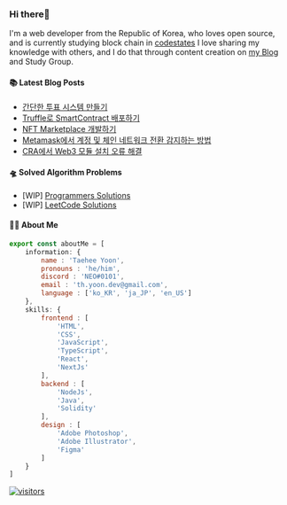 ### Hi there👋
I'm a web developer from the Republic of Korea, who loves open source, and is currently studying block chain in [codestates](https://www.codestates.com/) 
I love sharing my knowledge with others, and I do that through content creation on [my Blog](https://velog.io/@thyoondev) and Study Group.

<!-- <a href="https://github.com/anuraghazra/github-readme-stats">
    <img align="center" src = "https://github-readme-stats.vercel.app/api?username=thyoondev&count_private=true&show_icons=true&include_all_commits=true&hide_border=true&hide_title=true">
</a> -->

#### 📚 Latest Blog Posts 

<!-- BLOG-POST-LIST:START -->
- [간단한 투표 시스템 만들기](https://velog.io/@thyoondev/%EA%B0%84%EB%8B%A8%ED%95%9C-%ED%88%AC%ED%91%9C-%EC%8B%9C%EC%8A%A4%ED%85%9C-%EB%A7%8C%EB%93%A4%EA%B8%B0)
- [Truffle로 SmartContract 배포하기](https://velog.io/@thyoondev/Truffle%EB%A1%9C-SmartContract-%EB%B0%B0%ED%8F%AC%ED%95%98%EA%B8%B0)
- [NFT Marketplace 개발하기](https://velog.io/@thyoondev/NFT-Marketplace-%EA%B0%9C%EB%B0%9C%ED%95%98%EA%B8%B0)
- [Metamask에서 계정 및 체인 네트워크 전환 감지하는 방법](https://velog.io/@thyoondev/Metamask%EC%97%90%EC%84%9C-%EA%B3%84%EC%A0%95-%EB%B0%8F-%EC%B2%B4%EC%9D%B8-%EC%A0%84%ED%99%98-%EA%B0%90%EC%A7%80%ED%95%98%EB%8A%94-%EB%B2%95)
- [CRA에서 Web3 모듈 설치 오류 해결](https://velog.io/@thyoondev/CRA%EC%97%90%EC%84%9C-Web3-%EB%AA%A8%EB%93%88-%EC%84%A4%EC%B9%98-%EC%98%A4%EB%A5%98)
<!-- BLOG-POST-LIST:END -->

#### 🛸 Solved Algorithm Problems
- [WIP] [Programmers Solutions](https://github.com/guui-programmers/Programmers-Algorithm/tree/main/thyoondev)
- [WIP] [LeetCode Solutions](https://github.com/Google-wait/codingtest-study/tree/main/thyoondev)


#### 👨‍💻 About Me
```js
export const aboutMe = [
    information: {
        name : 'Taehee Yoon',
        pronouns : 'he/him',
        discord : 'NEO#0101',
        email : 'th.yoon.dev@gmail.com',
        language : ['ko_KR', 'ja_JP', 'en_US']
    },
    skills: {
        frontend : [
            'HTML',
            'CSS',
            'JavaScript',
            'TypeScript',
            'React',
            'NextJs'
        ],
        backend : [
            'NodeJs',
            'Java',
            'Solidity'
        ],
        design : [
            'Adobe Photoshop',
            'Adobe Illustrator',
            'Figma'
        ]
    }
]

```



[![visitors](https://hits.seeyoufarm.com/api/count/incr/badge.svg?url=https%3A%2F%2Fgithub.com%2Fthyoondev%2Fthyoondev&count_bg=%230A54A2&title_bg=%23555555&icon=&icon_color=%23E7E7E7&title=hits&title=visitors&edge_flat=false)](https://hits.seeyoufarm.com)
